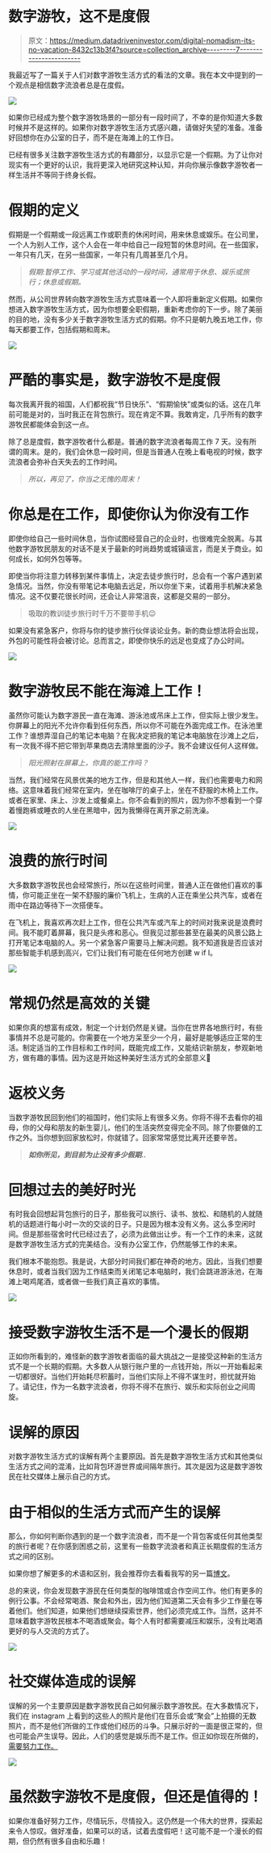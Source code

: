 # 数字游牧，这不是度假

> 原文：<https://medium.datadriveninvestor.com/digital-nomadism-its-no-vacation-8432c13b3f4?source=collection_archive---------7----------------------->

我最近写了一篇关于人们对数字游牧生活方式的看法的文章。我在本文中提到的一个观点是相信数字流浪者总是在度假。

![](img/1e3ea47670314c8fee5d65669191a099.png)

如果你已经成为整个数字游牧场景的一部分有一段时间了，不幸的是你知道大多数时候并不是这样的。如果你对数字游牧生活方式感兴趣，请做好失望的准备。准备好回想你在办公室的日子，而不是在海滩上的工作日。

已经有很多关注数字游牧生活方式的有趣部分，以显示它是一个假期。为了让你对现实有一个更好的认识，我将更深入地研究这种认知，并向你展示像数字游牧者一样生活并不等同于终身长假。

# 假期的定义

假期是一个假期或一段远离工作或职责的休闲时间，用来休息或娱乐。在公司里，一个人为别人工作，这个人会在一年中给自己一段短暂的休息时间。在一些国家，一年只有几天，在另一些国家，一年只有几周甚至几个月。

> *假期:暂停工作、学习或其他活动的一段时间，通常用于休息、娱乐或旅行；休息或假期。*

然而，从公司世界转向数字游牧生活方式意味着一个人即将重新定义假期。如果你想进入数字游牧生活方式，因为你想要全职假期，重新考虑你的下一步。除了美丽的目的地，没有多少关于数字游牧生活方式的假期。你不只是朝九晚五地工作，你每天都要工作，包括假期和周末。

![](img/c9156347fa38aec1a2a831890363f374.png)

# 严酷的事实是，数字游牧不是度假

每次我离开我的祖国，人们都祝我“节日快乐”、“假期愉快”或类似的话。这在几年前可能是对的，当时我正在背包旅行。现在肯定不算。我敢肯定，几乎所有的数字游牧民都能体会到这一点。

除了总是度假，数字游牧者什么都是。普通的数字流浪者每周工作 7 天。没有所谓的周末。是的，我们会休息一段时间，但是当普通人在晚上看电视的时候，数字流浪者会弥补白天失去的工作时间。

> *所以，再见了，你当之无愧的周末！*

# 你总是在工作，即使你认为你没有工作

即使你给自己一些时间休息，当你试图经营自己的企业时，也很难完全脱离。与其他数字游牧民朋友的对话不是关于最新的时尚趋势或城镇谣言，而是关于商业。如何成长，如何外包等等。

即使当你将注意力转移到某件事情上，决定去徒步旅行时，总会有一个客户遇到紧急情况。当然，你没有带笔记本电脑去远足，所以你坐下来，试着用手机解决紧急情况。这不仅要花很长时间，还会让人非常沮丧，这都是交易的一部分。

> 吸取的教训徒步旅行时千万不要带手机😉

如果没有紧急客户，你将与你的徒步旅行伙伴谈论业务。新的商业想法将会出现，外包的可能性将会被讨论。总而言之，即使你快乐的远足也变成了办公时间。

![](img/a604ba0f1a46b93a0e6534ffb8f83b86.png)

# 数字游牧民不能在海滩上工作！

虽然你可能认为数字游民一直在海滩、游泳池或吊床上工作，但实际上很少发生。你屏幕上的阳光不允许你看到任何东西，所以你不可能在外面完成工作。在泳池里工作？谁想弄湿自己的笔记本电脑？在我决定把我的笔记本电脑放在沙滩上之后，有一次我不得不把它带到苹果商店去清除里面的沙子。我不会建议任何人这样做。

> *阳光照射在屏幕上，你真的能工作吗？*

当然，我们经常在风景优美的地方工作，但是和其他人一样，我们也需要电力和网络。这意味着我们经常在室内，坐在咖啡厅的桌子上，坐在不舒服的木椅上工作。或者在家里、床上、沙发上或餐桌上。你不会看到的照片，因为你不想看到一个穿着慢跑裤或睡衣的人坐在黑暗中，因为我懒得在离开家之前洗澡。

![](img/1fea8fab70cf18874360cddaa2111329.png)

# 浪费的旅行时间

大多数数字游牧民也会经常旅行，所以在这些时间里，普通人正在做他们喜欢的事情，你可能正坐在一架不舒服的廉价飞机上，生病的人正在乘坐公共汽车，或者在雨中在路边等待下一次搭便车。

在飞机上，我喜欢再次赶上工作，但在公共汽车或汽车上的时间对我来说是浪费时间。我不能盯着屏幕，我只是头疼和恶心。但我见过那些甚至在最美的风景公路上打开笔记本电脑的人。另一个紧急客户需要马上解决问题。我不知道我是否应该对那些智能手机感到高兴，它们让我们有可能在任何地方创建 w if I。

![](img/a1ddb375bd91599a93e7528896c1db81.png)

# 常规仍然是高效的关键

如果你真的想富有成效，制定一个计划仍然是关键。当你在世界各地旅行时，有些事情并不总是可能的。你需要在一个地方呆至少一个月，最好是能够适应正常的生活。制定适当的工作目标和工作时间，既能完成工作，又能结识新朋友，参观新地方，做有趣的事情。因为这是开始这种美好生活方式的全部意义🙂

# 返校义务

当数字游牧民回到他们的祖国时，他们实际上有很多义务。你将不得不去看你的祖母，你的父母和朋友的新生婴儿，他们的生活突然变得完全不同。除了你要做的工作之外。当你想到回家放松时，你就错了。回家常常感觉比离开还要辛苦。

> ***如你所见，到目前为止没有多少假期..***

# 回想过去的美好时光

有时我会回想起背包旅行的日子，那些我可以旅行、读书、放松、和随机的人就随机的话题进行每小时一次的交谈的日子。只是因为根本没有义务。这么多空闲时间。但是那些宿舍时代已经过去了，必须为此做出让步。有一个工作的未来，这就是数字游牧生活方式的完美结合。没有办公室工作，仍然能够工作的未来。

我们根本不能抱怨。我是说，大部分时间我们都在神奇的地方。因此，当我们想要休息时，或者当我们因为工作结束而关闭笔记本电脑时，我们会跳进游泳池，在海滩上喝鸡尾酒，或者做一些我们真正喜欢的事情。

![](img/2d57ca3c262873da4f90a68ca21f342f.png)

# 接受数字游牧生活不是一个漫长的假期

正如你所看到的，难怪新的数字游牧者面临的最大挑战之一是接受这种新的生活方式不是一个长期的假期。大多数人从银行账户里的一点钱开始，所以一开始看起来一切都很好。当他们开始耗尽积蓄时，当他们实际上不得不谋生时，担忧就开始了。请记住，作为一名数字流浪者，你将不得不在旅行、娱乐和实际创业之间周旋。

# 误解的原因

对数字游牧生活方式的误解有两个主要原因。首先是数字游牧生活方式和其他类似生活方式之间的混淆，比如背包环游世界或间隔年旅行。其次是因为这是数字游牧民在社交媒体上展示自己的方式。

# 由于相似的生活方式而产生的误解

那么，你如何判断你遇到的是一个数字流浪者，而不是一个背包客或任何其他类型的旅行者呢？在你感到困惑之前，这里有一些数字流浪者和真正长期度假的生活方式之间的区别。

如果你想了解更多的术语和区别，我会推荐你去看看我写的另一篇[博文](https://activeworkation.com/the-differences-between-the-definitions/)。

总的来说，你会发现数字游民在任何类型的咖啡馆或合作空间工作。他们有更多的例行公事。不会经常喝酒、聚会和外出，因为他们知道第二天会有多少工作量在等着他们。他们知道，如果他们想继续探索世界，他们必须完成工作。当然，这并不意味着数字游牧民根本不喝酒或聚会。每个人有时都需要减压和娱乐，没有比喝酒更好的与人交流的方式了。

![](img/a019007d1474ca99fec01e2b52274de8.png)

# 社交媒体造成的误解

误解的另一个主要原因是数字游牧民自己如何展示数字游牧民。在大多数情况下，我们在 instagram 上看到的这些人的照片是他们在音乐会或“聚会”上拍摄的无数照片，而不是他们所做的工作或他们经历的斗争。只展示好的一面是很正常的，但也可能会产生误导。因此，人们的感觉是娱乐而不是工作。但正如你现在所做的，[需要努力工作。](https://activeworkation.com/digital-nomadism-its-no-vacation/)

![](img/1c992a219ee3f58bd9cce57125d4e3dd.png)

# 虽然数字游牧不是度假，但还是值得的！

如果你准备好努力工作，尽情玩乐，尽情投入。这仍然是一个伟大的世界，探索起来令人惊叹。做好准备，如果可以的话，试着去度假吧！这可能不是一个漫长的假期，但仍然有很多自由和乐趣！